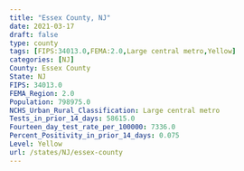 ```yaml
---
title: "Essex County, NJ"
date: 2021-03-17
draft: false
type: county
tags: [FIPS:34013.0,FEMA:2.0,Large central metro,Yellow]
categories: [NJ]
County: Essex County
State: NJ
FIPS: 34013.0
FEMA_Region: 2.0
Population: 798975.0
NCHS_Urban_Rural_Classification: Large central metro
Tests_in_prior_14_days: 58615.0
Fourteen_day_test_rate_per_100000: 7336.0
Percent_Positivity_in_prior_14_days: 0.075
Level: Yellow
url: /states/NJ/essex-county
---
```



